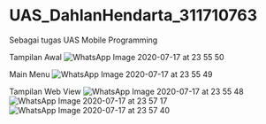 # UAS_DahlanHendarta_311710763
Sebagai tugas UAS Mobile Programming

Tampilan Awal
![WhatsApp Image 2020-07-17 at 23 55 50](https://user-images.githubusercontent.com/64016258/87812193-ff72a680-c889-11ea-99b3-8bf982d2692d.jpeg)

Main Menu
![WhatsApp Image 2020-07-17 at 23 55 49](https://user-images.githubusercontent.com/64016258/87812240-10bbb300-c88a-11ea-9b39-4cafa93d3595.jpeg)

Tampilan Web View
![WhatsApp Image 2020-07-17 at 23 55 48](https://user-images.githubusercontent.com/64016258/87812274-1d400b80-c88a-11ea-9ff8-310957c6fb03.jpeg)
![WhatsApp Image 2020-07-17 at 23 57 17](https://user-images.githubusercontent.com/64016258/87812279-1e713880-c88a-11ea-9e60-531ad464e8dc.jpeg)
![WhatsApp Image 2020-07-17 at 23 57 40](https://user-images.githubusercontent.com/64016258/87812284-1f09cf00-c88a-11ea-89c3-6adb162be3fd.jpeg)
